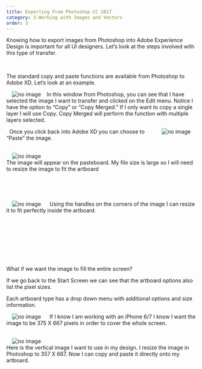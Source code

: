 ```yaml
---
title: Exporting From Photoshop CC 2017
category: 3-Working with Images and Vectors
order: 3
---
```


Knowing how to export images from Photoshop into Adobe Experience Design is important for all UI designers. Let’s look at the steps involved with this type of transfer.

&nbsp;   

The standard copy and paste functions are available from Photoshop to Adobe XD. Let’s look at an example.

<img style="padding: 0px 15px;float:left;" src="https://iwilfried.github.io/Adobe-XD-eBook/images/XD-Export-Photo-01.png" alt="no image"/>In this window from Photoshop, you can see that I have selected the image I want to transfer and clicked on the Edit menu.
Notice I have the option to “Copy” or “Copy Merged.” If I only want to copy a single layer I will use Copy. Copy Merged will perform the function with multiple layers selected.



<img style="padding: 0px 15px;float:right;" src="https://iwilfried.github.io/Adobe-XD-eBook/images/XD-Export-Photo-02.png" alt="no image"/>
&nbsp;   
Once you click back into Adobe XD you can choose to “Paste” the image.  

&nbsp;   
<img style="padding: 0px 15px;float:left;" src="https://iwilfried.github.io/Adobe-XD-eBook/images/XD-Export-Photo-03.png" alt="no image"/>
&nbsp;   
The image will appear on the pasteboard. My file size is large so I will need to resize the image to fit the artboard   

&nbsp;   

&nbsp;   

<img style="padding: 0px 15px;float:left;" src="https://iwilfried.github.io/Adobe-XD-eBook/images/XD-Export-Photo-04.png" alt="no image"/>
&nbsp;   
Using the handles on the corners of the image I can resize it to fit perfectly inside the artboard.  

 &nbsp;   

 &nbsp;   

  &nbsp;   

 &nbsp;   



What if we want the image to fill the entire screen?
 
If we go back to the Start Screen we can see that the artboard options also list the pixel sizes.



Each artboard type has a drop down menu with additional options and size information.

<img style="padding: 0px 15px;float:left;" src="https://iwilfried.github.io/Adobe-XD-eBook/images/XD-Export-Photo-05.png" alt="no image"/>
&nbsp;   
If I know I am working with an iPhone 6/7 I know I want the image to be 375 X 667 pixels in order to cover the whole screen.

&nbsp;   
<img style="padding: 0px 15px;float:left;" src="https://iwilfried.github.io/Adobe-XD-eBook/images/XD-Export-Photo-06.png" alt="no image"/>
&nbsp;   
Here is the vertical image I want to use in my design. I resize the image in Photoshop to 357 X 667.
Now I can copy and paste it directly onto my artboard. 
